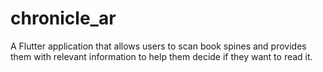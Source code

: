 # chronicle_ar
A Flutter application that allows users to scan book spines and provides them with relevant information to help them decide if they want to read it.
